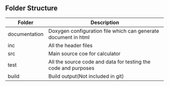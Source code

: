 ## Folder Structure
| Folder | Description |
|--------|-------------|
|documentation | Doxygen configuration file which can generate document in html |
| inc | All the header files |
| src | Main source coe for calculator |
| test | All the source code and data for testing the code and purposes |
| build | Build output(Not included in git) |
